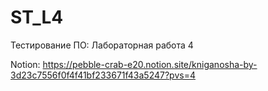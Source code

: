 # ST_L4

Тестирование ПО: Лабораторная работа 4

Notion: https://pebble-crab-e20.notion.site/kniganosha-by-3d23c7556f0f4f41bf233671f43a5247?pvs=4

